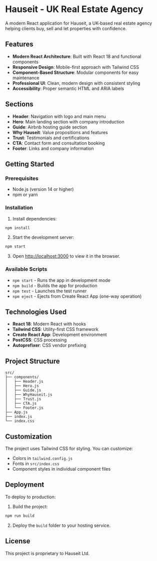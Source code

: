 # Hauseit - UK Real Estate Agency

A modern React application for Hauseit, a UK-based real estate agency helping clients buy, sell and let properties with confidence.

## Features

- **Modern React Architecture**: Built with React 18 and functional components
- **Responsive Design**: Mobile-first approach with Tailwind CSS
- **Component-Based Structure**: Modular components for easy maintenance
- **Professional UI**: Clean, modern design with consistent styling
- **Accessibility**: Proper semantic HTML and ARIA labels

## Sections

- **Header**: Navigation with logo and main menu
- **Hero**: Main landing section with company introduction
- **Guide**: Airbnb hosting guide section
- **Why Hauseit**: Value propositions and features
- **Trust**: Testimonials and certifications
- **CTA**: Contact form and consultation booking
- **Footer**: Links and company information

## Getting Started

### Prerequisites

- Node.js (version 14 or higher)
- npm or yarn

### Installation

1. Install dependencies:
```bash
npm install
```

2. Start the development server:
```bash
npm start
```

3. Open [http://localhost:3000](http://localhost:3000) to view it in the browser.

### Available Scripts

- `npm start` - Runs the app in development mode
- `npm build` - Builds the app for production
- `npm test` - Launches the test runner
- `npm eject` - Ejects from Create React App (one-way operation)

## Technologies Used

- **React 18**: Modern React with hooks
- **Tailwind CSS**: Utility-first CSS framework
- **Create React App**: Development environment
- **PostCSS**: CSS processing
- **Autoprefixer**: CSS vendor prefixing

## Project Structure

```
src/
├── components/
│   ├── Header.js
│   ├── Hero.js
│   ├── Guide.js
│   ├── WhyHauseit.js
│   ├── Trust.js
│   ├── CTA.js
│   └── Footer.js
├── App.js
├── index.js
└── index.css
```

## Customization

The project uses Tailwind CSS for styling. You can customize:

- Colors in `tailwind.config.js`
- Fonts in `src/index.css`
- Component styles in individual component files

## Deployment

To deploy to production:

1. Build the project:
```bash
npm run build
```

2. Deploy the `build` folder to your hosting service.

## License

This project is proprietary to Hauseit Ltd.

